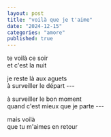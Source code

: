 ```yaml
---
layout: post
title: "voilà que je t'aime"
date: "2024-12-15"
categories: "amore"
published: true
---
```


te voilà ce soir  
et c'est la nuit  

je reste là aux aguets  
à surveiller le départ ---  

à surveiller le bon moment  
quand c'est mieux que je parte  ---  

mais voilà   
que tu m'aimes en retour  
